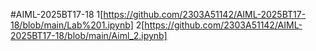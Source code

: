 #AIML-2025BT17-18
1[https://github.com/2303A51142/AIML-2025BT17-18/blob/main/Lab%201.ipynb]
2[https://github.com/2303A51142/AIML-2025BT17-18/blob/main/Aiml_2.ipynb]

